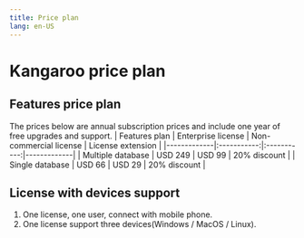 ```yaml
---
title: Price plan
lang: en-US
---
```


# Kangaroo price plan

## Features price plan
The prices below are annual subscription prices and include one year of free upgrades and support.
| Features plan | Enterprise license    | Non-commercial license | License extension | 
|-------------|:-----------:|:-----------:|-------------|
| Multiple database | USD 249    | USD 99      | 20% discount |
| Single database | USD 66     | USD 29       | 20% discount |

## License with devices support
1. One license, one user, connect with mobile phone.
2. One license support three devices(Windows / MacOS / Linux).